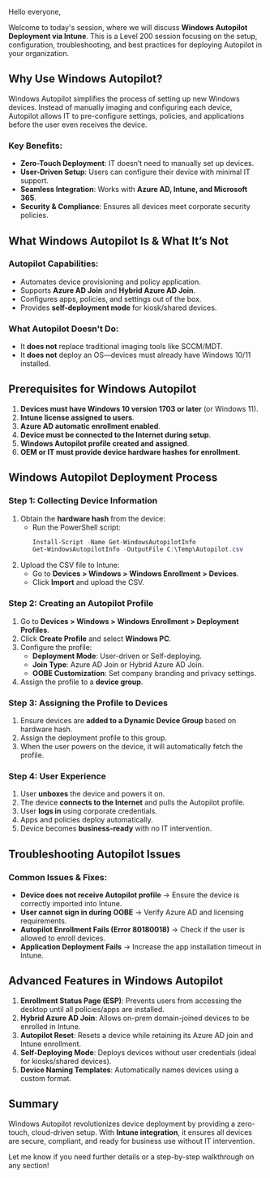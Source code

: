 Hello everyone,

Welcome to today's session, where we will discuss **Windows Autopilot Deployment via Intune**. This is a Level 200 session focusing on the setup, configuration, troubleshooting, and best practices for deploying Autopilot in your organization.

## **Why Use Windows Autopilot?**
Windows Autopilot simplifies the process of setting up new Windows devices. Instead of manually imaging and configuring each device, Autopilot allows IT to pre-configure settings, policies, and applications before the user even receives the device.

### **Key Benefits:**
- **Zero-Touch Deployment**: IT doesn’t need to manually set up devices.
- **User-Driven Setup**: Users can configure their device with minimal IT support.
- **Seamless Integration**: Works with **Azure AD, Intune, and Microsoft 365**.
- **Security & Compliance**: Ensures all devices meet corporate security policies.

## **What Windows Autopilot Is & What It’s Not**
### **Autopilot Capabilities:**
- Automates device provisioning and policy application.
- Supports **Azure AD Join** and **Hybrid Azure AD Join**.
- Configures apps, policies, and settings out of the box.
- Provides **self-deployment mode** for kiosk/shared devices.

### **What Autopilot Doesn't Do:**
- It **does not** replace traditional imaging tools like SCCM/MDT.
- It **does not** deploy an OS—devices must already have Windows 10/11 installed.

## **Prerequisites for Windows Autopilot**
1. **Devices must have Windows 10 version 1703 or later** (or Windows 11).
2. **Intune license assigned to users**.
3. **Azure AD automatic enrollment enabled**.
4. **Device must be connected to the Internet during setup**.
5. **Windows Autopilot profile created and assigned**.
6. **OEM or IT must provide device hardware hashes for enrollment**.

## **Windows Autopilot Deployment Process**
### **Step 1: Collecting Device Information**
1. Obtain the **hardware hash** from the device:
   - Run the PowerShell script:
     ```powershell
     Install-Script -Name Get-WindowsAutopilotInfo
     Get-WindowsAutopilotInfo -OutputFile C:\Temp\Autopilot.csv
     ```
2. Upload the CSV file to Intune:
   - Go to **Devices > Windows > Windows Enrollment > Devices**.
   - Click **Import** and upload the CSV.

### **Step 2: Creating an Autopilot Profile**
1. Go to **Devices > Windows > Windows Enrollment > Deployment Profiles**.
2. Click **Create Profile** and select **Windows PC**.
3. Configure the profile:
   - **Deployment Mode**: User-driven or Self-deploying.
   - **Join Type**: Azure AD Join or Hybrid Azure AD Join.
   - **OOBE Customization**: Set company branding and privacy settings.
4. Assign the profile to a **device group**.

### **Step 3: Assigning the Profile to Devices**
1. Ensure devices are **added to a Dynamic Device Group** based on hardware hash.
2. Assign the deployment profile to this group.
3. When the user powers on the device, it will automatically fetch the profile.

### **Step 4: User Experience**
1. User **unboxes** the device and powers it on.
2. The device **connects to the Internet** and pulls the Autopilot profile.
3. User **logs in** using corporate credentials.
4. Apps and policies deploy automatically.
5. Device becomes **business-ready** with no IT intervention.

## **Troubleshooting Autopilot Issues**
### **Common Issues & Fixes:**
- **Device does not receive Autopilot profile** → Ensure the device is correctly imported into Intune.
- **User cannot sign in during OOBE** → Verify Azure AD and licensing requirements.
- **Autopilot Enrollment Fails (Error 80180018)** → Check if the user is allowed to enroll devices.
- **Application Deployment Fails** → Increase the app installation timeout in Intune.

## **Advanced Features in Windows Autopilot**
1. **Enrollment Status Page (ESP)**: Prevents users from accessing the desktop until all policies/apps are installed.
2. **Hybrid Azure AD Join**: Allows on-prem domain-joined devices to be enrolled in Intune.
3. **Autopilot Reset**: Resets a device while retaining its Azure AD join and Intune enrollment.
4. **Self-Deploying Mode**: Deploys devices without user credentials (ideal for kiosks/shared devices).
5. **Device Naming Templates**: Automatically names devices using a custom format.

## **Summary**
Windows Autopilot revolutionizes device deployment by providing a zero-touch, cloud-driven setup. With **Intune integration**, it ensures all devices are secure, compliant, and ready for business use without IT intervention.

Let me know if you need further details or a step-by-step walkthrough on any section!


